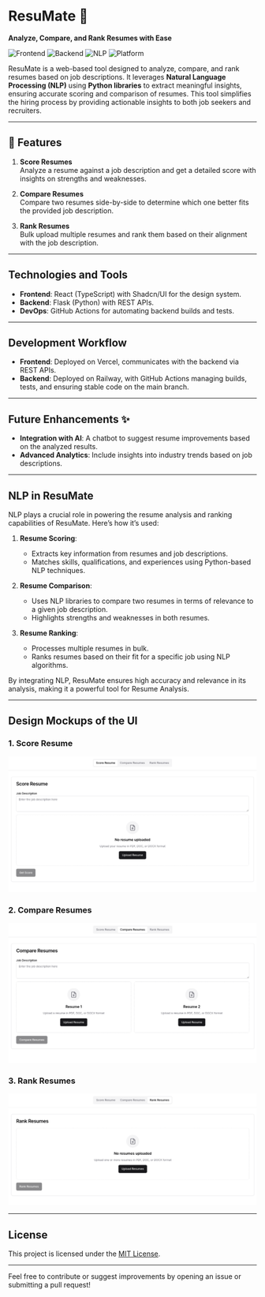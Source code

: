 # ResuMate 📝

**Analyze, Compare, and Rank Resumes with Ease**

![Frontend](https://img.shields.io/badge/Frontend-React%20%7C%20TypeScript-blue) 
![Backend](https://img.shields.io/badge/Backend-Flask-green) 
![NLP](https://img.shields.io/badge/NLP-Python%20Libraries-yellow) 
![Platform](https://img.shields.io/badge/Platform-Web%20Application-orange)

ResuMate is a web-based tool designed to analyze, compare, and rank resumes based on job descriptions. It leverages **Natural Language Processing (NLP)** using **Python libraries** to extract meaningful insights, ensuring accurate scoring and comparison of resumes. This tool simplifies the hiring process by providing actionable insights to both job seekers and recruiters.

---

## 🚀 Features

1. **Score Resumes**  
   Analyze a resume against a job description and get a detailed score with insights on strengths and weaknesses.

2. **Compare Resumes**  
   Compare two resumes side-by-side to determine which one better fits the provided job description.

3. **Rank Resumes**  
   Bulk upload multiple resumes and rank them based on their alignment with the job description.

---

## Technologies and Tools 

- **Frontend**: React (TypeScript) with Shadcn/UI for the design system.  
- **Backend**: Flask (Python) with REST APIs.  
- **DevOps**: GitHub Actions for automating backend builds and tests.  

---

## Development Workflow 

- **Frontend**: Deployed on Vercel, communicates with the backend via REST APIs.  
- **Backend**: Deployed on Railway, with GitHub Actions managing builds, tests, and ensuring stable code on the main branch.  

---

## Future Enhancements ✨
- **Integration with AI**: A chatbot to suggest resume improvements based on the analyzed results.
- **Advanced Analytics**: Include insights into industry trends based on job descriptions.

---

## NLP in ResuMate

NLP plays a crucial role in powering the resume analysis and ranking capabilities of ResuMate. Here’s how it’s used:

1. **Resume Scoring**:
   - Extracts key information from resumes and job descriptions.
   - Matches skills, qualifications, and experiences using Python-based NLP techniques.

2. **Resume Comparison**:
   - Uses NLP libraries to compare two resumes in terms of relevance to a given job description.
   - Highlights strengths and weaknesses in both resumes.

3. **Resume Ranking**:
   - Processes multiple resumes in bulk.
   - Ranks resumes based on their fit for a specific job using NLP algorithms.

By integrating NLP, ResuMate ensures high accuracy and relevance in its analysis, making it a powerful tool for Resume Analysis.

---

## Design Mockups of the UI

### 1. Score Resume
![Score Resume](./designs/score-resume.png)

### 2. Compare Resumes
![Compare Resumes](./designs/compare-resumes.png)

### 3. Rank Resumes
![Rank Resumes](./designs/rank-resumes.png)

---

## License

This project is licensed under the [MIT License](LICENSE).

---

Feel free to contribute or suggest improvements by opening an issue or submitting a pull request!
